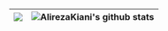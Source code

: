 |![](https://github-readme-stats.vercel.app/api/top-langs/?username=alireza-kiani&layout=compact&theme=dark&exclude_repo=alireza-kiani.github.io,Spark,smpms,old-trainings)|![AlirezaKiani's github stats](https://github-readme-stats.vercel.app/api?username=alireza-kiani&show_icons=true&theme=dark)|
|---|---|

